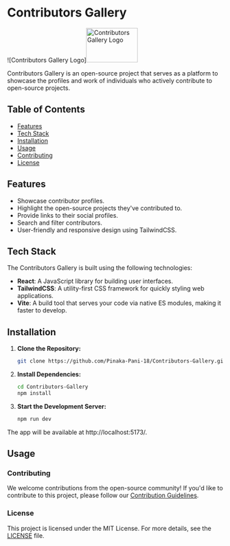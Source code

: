 # Contributors Gallery

![Contributors Gallery Logo]<img src="../resources/logo.png" width="120" height="80" alt="Contributors Gallery Logo" >




Contributors Gallery is an open-source project that serves as a platform to showcase the profiles and work of individuals who actively contribute to open-source projects.

## Table of Contents

- [Features](#features)
- [Tech Stack](#tech-stack)
- [Installation](#installation)
- [Usage](#usage)
- [Contributing](#contributing)
- [License](#license)

## Features

- Showcase contributor profiles.
- Highlight the open-source projects they've contributed to.
- Provide links to their social profiles.
- Search and filter contributors.
- User-friendly and responsive design using TailwindCSS.

## Tech Stack

The Contributors Gallery is built using the following technologies:

- **React**: A JavaScript library for building user interfaces.
- **TailwindCSS**: A utility-first CSS framework for quickly styling web applications.
- **Vite**: A build tool that serves your code via native ES modules, making it faster to develop.

## Installation

1. **Clone the Repository:**

   ```bash
   git clone https://github.com/Pinaka-Pani-18/Contributors-Gallery.git
   ```

2. **Install Dependencies:**

   ```bash
   cd Contributors-Gallery
   npm install
   ```

3. **Start the Development Server:**
   ```bash
   npm run dev
   ```

The app will be available at http://localhost:5173/.

## Usage

### Contributing

We welcome contributions from the open-source community! If you'd like to contribute to this project, please follow our [Contribution Guidelines](CONTRIBUTING.md).

### License

This project is licensed under the MIT License. For more details, see the [LICENSE](LICENSE) file.
